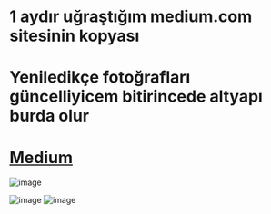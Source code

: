 # 1 aydır uğraştığım medium.com sitesinin kopyası
# Yeniledikçe fotoğrafları güncelliyicem bitirincede altyapı burda olur

# [Medium](https://medium.com/)

![image](https://cdn.discordapp.com/attachments/1102577297803972668/1184974484936065064/image.png?ex=658dec7c&is=657b777c&hm=b295aad09ba3e082afb00e79603a6042f2ca36f0765f1fab420617d89a22b4eb&)


![image](https://cdn.discordapp.com/attachments/1102577297803972668/1184974724850257940/image.png?ex=658decb6&is=657b77b6&hm=1fcc725c591114ee4199ee23cc8fa7a8111268e3ca12fe4f3a948b4852caeb55&)
![image](https://cdn.discordapp.com/attachments/1102577297803972668/1184966640606118098/image.png?ex=658de52e&is=657b702e&hm=9bca2f7ae52e51653fff66a46f2a9b51e0ab9790201470277b3342f10db0c67a&)

